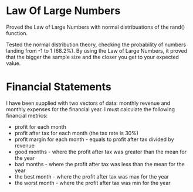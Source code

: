 # Law Of Large Numbers
Proved the Law of Large Numbers with normal distribuations of the rand() function. 

Tested the normal distribution theory, checking the probability of numbers landing from -1 to 1 (68.2%). 
By using the Law of Large Numbers, it proved that the bigger the sample size and the closer you get to your expected value.


# Financial Statements
I have been supplied with two vectors of data: monthly revenue and monthly 
expenses for the financial year. I must calculate the following 
financial metrics:

- profit for each month
- profit after tax for each month (the tax rate is 30%)
- profit margin for each month - equals to profit after tax divided by revenue
- good months - where the profit after tax was greater than the mean for the year
- bad months - where the profit after tax was less than the mean for the year
- the best month - where the profit after tax was max for the year
- the worst month - where the profit after tax was min for the year
